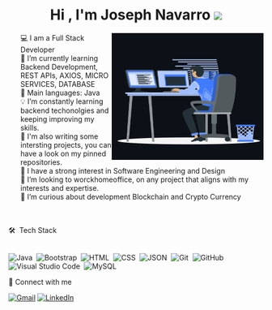 <h1 align="center">Hi , I'm Joseph Navarro <img src="https://media.giphy.com/media/hvRJCLFzcasrR4ia7z/giphy.gif" width="35"></h1>

<p><img align="right" height="250" width="300" src="https://raw.githubusercontent.com/SubhadeepZilong/SubhadeepZilong/main/icons/animation_500_kxa883sd.gif" alt="SubhadeepZilong" /></p>

<p align="center">
<ul style="list-style: none;">
<li>💻 I am a Full Stack Developer </li>
<li>🌱 I’m currently learning Backend Development, REST APIs, AXIOS, MICRO SERVICES, DATABASE</li>
<li>🌟 Main languages: Java</li>
<li>💡 I’m constantly learning backend techonolgies and keeping improving my skills.</li>
<li>💼 I'm also writing some intersting projects, you can have a look on my pinned repositories.</li>
<li>📝 I have a strong interest in Software Engineering and Design</li>
<li>🚩 I’m looking to worckhomeoffice, on any project that aligns with my interests and expertise.</li>
<li>👀 I’m curious about development Blockchain and Crypto Currency</li>
</ul>
</br>
 </br>
🛠 &nbsp;Tech Stack
 </br>
 </br>
  
![Java](https://img.shields.io/badge/-Java-05122A?style=flat&logo=Java&logoColor=FFA518)&nbsp;
![Bootstrap](https://img.shields.io/badge/-Bootstrap-05122A?style=flat&logo=bootstrap&logoColor=563D7C)&nbsp;
![HTML](https://img.shields.io/badge/-HTML-05122A?style=flat&logo=HTML5)&nbsp;
![CSS](https://img.shields.io/badge/-CSS-05122A?style=flat&logo=CSS3&logoColor=1572B6)&nbsp;
![JSON](https://img.shields.io/badge/-JSON-05122A?style=flat&logo=json&logoColor=000000)&nbsp;
![Git](https://img.shields.io/badge/-Git-05122A?style=flat&logo=git)&nbsp;
![GitHub](https://img.shields.io/badge/-GitHub-05122A?style=flat&logo=github)&nbsp;
![Visual Studio Code](https://img.shields.io/badge/-Visual%20Studio%20Code-05122A?style=flat&logo=visual-studio-code&logoColor=007ACC)&nbsp;
![MySQL](https://img.shields.io/badge/-MySQL-05122A?style=flat&logo=mysql&logoColor=4479A1)&nbsp;

🤝 Connect with me
</br>
<p align="left">
	<a href="mailto:jos14col@hotmail.com"><img img src="https://img.shields.io/badge/gmail-%23EA4335.svg?style=plastic&logo=gmail&logoColor=white" alt="Gmail"/></a>
	<a href="https://www.linkedin.com/in/"mylinkdin"/"><img src="https://img.shields.io/badge/linkedin-%230A66C2.svg?style=plastic&logo=linkedin&logoColor=white" alt="LinkedIn"/></a></p>
